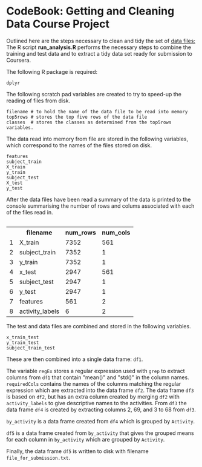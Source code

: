 CodeBook: Getting and Cleaning Data Course Project 
==================================================
Outlined here are the steps necessary to clean and tidy the set of [data files:](https://d396qusza40orc.cloudfront.net/getdata%2Fprojectfiles%2FUCI%20HAR%20Dataset.zip)
The R script **run_analysis.R** performs the necessary steps to combine the training and test data and to extract a tidy data set ready for submission to Coursera.

The following R package is required:
```
dplyr
```
The following scratch pad variables are created to try to speed-up the reading of files from disk.

```
filename # to hold the name of the data file to be read into memory
top5rows # stores the top five rows of the data file
classes  # stores the classes as determined from the top5rows variables.
```

The data read into memory from file are stored in the following variables, which correspond to the names of the files stored on disk.
```
features
subject_train
X_train
y_train
subject_test
X_test
y_test
``` 
After the data files have been read a summary of the data is printed to the console summarising the number of rows and colums associated with each of the files read in.

<table align="right">
    <tr>
        <td></td>
		<th>filename</th>
		<th>num_rows</th>
		<th>num_cols</th>
    </tr>
	<tr>
       <td>1</td>
		<td>X_train</td>
		<td>7352</td>
		<td>561</td>
    </tr>
	<tr>
       <td>2</td>
		<td>subject_train</td>
		<td>7352</td>
		<td>1</td>
    </tr>
	<tr>
       <td>3</td>
		<td>y_train</td>
		<td>7352</td>
		<td>1</td>
    </tr>
	<tr>
       <td>4</td>
		<td>x_test</td>
		<td>2947</td>
		<td>561</td>
    </tr>
	<tr>
       <td>5</td>
		<td> subject_test</td>
		<td>2947</td>
		<td>1</td>
    </tr>
	<tr>
       <td>6</td>
		<td>y_test</td>
		<td>2947</td>
		<td>1</td>
    </tr>
	<tr>
       <td>7</td>
		<td>features</td>
		<td>561</td>
		<td>2</td>
    </tr>
	<tr>
       <td>8</td>
		<td>activity_labels</td>
		<td>6</td>
		<td>2</td>
    </tr>
</table>

The test and data files are combined and stored in the following variables.
```
x_train_test
y_train_test 
subject_train_test 
```
These are then combined into a single data frame: `df1`.

The variable `regEx` stores a regular expression used with `grep` to extract columns from `df1` that contain "mean()" and "std()" in the column names. `requiredCols` contains the names of the columns matching the regular expression which are extracted into the data frame
`df2`.  The data frame `df3` is based on `df2`, but has an extra column created by merging `df2` with `activity_labels` to give descriptive names to the activities.  From `df3` the data frame `df4` is created by extracting columns 2, 69, and 3 to 68 from `df3`.

`by_activity` is a data frame created from `df4` which is grouped by `Activity`.

`df5` is a data frame created from `by_activity` that gives the grouped means for each column in `by_activity` which are grouped by `Activity`.

Finally, the data frame `df5` is written to disk with filename `file_for_submission.txt`.





